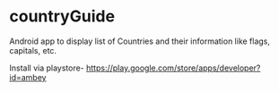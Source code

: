 # countryGuide
Android app to display list of Countries and their information like flags, capitals, etc.

Install via playstore-
https://play.google.com/store/apps/developer?id=ambey
